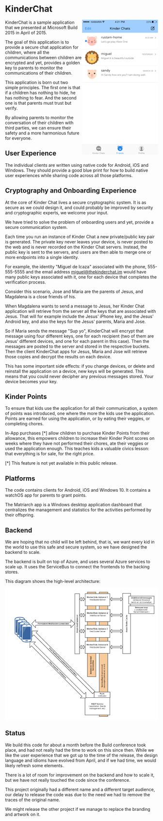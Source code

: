 ﻿KinderChat
===========

<img align="right" src="Shot.png" width="250">

KinderChat is a sample application that we presented at Microsoft Build 2015 in April of 2015.

The goal of this application is to provide a secure chat application for children, where
all the communications between children are encrypted and yet, provides a golden key to
parents to monitor the communications of their children.

This application is born out two simple principles.   The first one is that if a children 
has nothing to hide, he has nothing to fear.  And the second one is that parents must
trust but verify. 

By allowing parents to monitor the conversation of their children with third parties, we can 
ensure their safety and a more harmonious future for everyone.


User Experience
---------------

The individual clients are written using native code for Android, iOS and Windows.  They should
provide a good blue print for how to build native user experiences while sharing code across
all those platforms.


Cryptography and Onboarding Experience
--------------------------------------

At the core of Kinder Chat lives a secure cryptographic system.   It is as secure as we could
design it, and could probably be improved by security and cryptographic experts, we welcome your
input.

We have tried to solve the problem of onboarding users and yet, provide a secure communication
system.   

Each time you run an instance of Kinder Chat a new private/public key pair is generated.  The
private key never leaves your device, is never posted to the web and is never recorded on the
Kinder Chat servers.   Instead, the public key is sent to the servers, and users are then able
to merge one or more endpoints into a single identity.

For example, the identity "Miguel de Icaza" associated with the phone, 555-555-5555 and the
email address miguel@thekinderchat.im would have many public keys associated with it, one
for each device that completes the verification process.   

Consider this scenario, Jose and Maria are the parents of Jesus, and Magdalena is a close 
friends of his.  

When Magdalena wants to send a message to Jesus, her Kinder Chat application will retrieve
from the server all the keys that are associated with Jesus.   That will for example include
the Jesus' iPhone key, and the Jesus' Android key, and also the keys for the Jesus' parents,
Maria and Jose.  

So if Maria sends the message "Sup yo", KinderChat will encrypt that message using four
different keys, one for each recipient (two of them are Jesus' different devices, and 
one for each parent in this case).   Then the messages are posted to the server and stored
in the respective buckets.   Then the client KinderChat apps for Jesus, Maria and Jose
will retrieve those copies and decrypt the results on each device.

This has some important side effects: if you change devices, or delete and reinstall the
application on a device, new keys will be generated.  This means that you could never
decipher any previous messages stored.   Your device becomes your key.

Kinder Points
-------------

To ensure that kids use the application for all their communication, a system of points was
introduced, one where the more the kids use the application.   Points are earned for using
the application, or by eating their veggies, or completing chores.

In-App purchases [*] allow children to purchase Kinder Points from their allowance, this 
empowers children to increase their Kinder Point scores on weeks where they have not 
performed their chores, ate their veggies or used the application enough.  This teaches
kids a valuable civics lesson: that everything is for sale, for the right price.

[*] This feature is not yet available in this public release.

Platforms
---------

The code contains clients for Android, iOS and Windows 10.   It contains a watchOS app for
parents to grant points.

The Matriarch app is a Windows desktop application dashboard that centralizes the management
and statistics for the activities performed by their offspring.

Backend
-------

We are hoping that no child will be left behind, that is, we want every kid in the world to
use this safe and secure system, so we have designed the backend to scale.   

The backend is built on top of Azure, and uses several Azure services to scale up.  It uses
the ServiceBus to connect the frontends to the backing stores.

This diagram shows the high-level architecture:

![KinderChat Backend](KinderChatWorkerRole/KinderChat.WorkerRole.SocketServer/diagram.png)

Status
------

We build this code for about a month before the Build conference took place, and had not
really had the time to work on this since then.  While we like the user experience that 
we got up to the time of the release, the design language and idioms have evolved from
April, and if we had time, we would likely refresh some elements.

There is a lot of room for improvement on the backend and how to scale it, but we have not
really touched the code since the conference.

This project originally had a different name and a different target audience, our delay
to release the code was due to the need we had to remove the traces of the original name.

We might release the other project if we manage to replace the branding and artwork on it.
